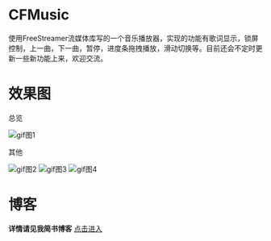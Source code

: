 # CFMusic
使用FreeStreamer流媒体库写的一个音乐播放器，实现的功能有歌词显示，锁屏控制，上一曲，下一曲，暂停，进度条拖拽播放，滑动切换等。目前还会不定时更新一些新功能上来，欢迎交流。

# 效果图
总览

![gif图1](https://github.com/chenfengxiaoxixi/CFMusic/blob/master/image/总览.gif)

其他

![gif图2](https://github.com/chenfengxiaoxixi/CFMusic/blob/master/image/歌词同步.gif)
![gif图3](https://github.com/chenfengxiaoxixi/CFMusic/blob/master/image/歌曲切换.gif)
![gif图4](https://github.com/chenfengxiaoxixi/CFMusic/blob/master/image/锁屏演示.gif)


# 博客
**详情请见我简书博客**
[点击进入](https://www.jianshu.com/p/f219ffdb439a)

